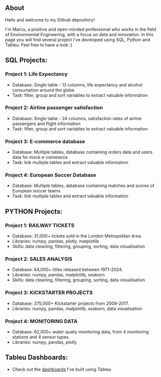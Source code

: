 ## About

Hello and welcome to my Github depository!

I'm Marco, a positive and open-minded professional who works in the field of Environmental Engineering, with a focus on data and innovation. 
In this page you will find several project I've developed using SQL, Python and Tableu.
Feel free to have a look :)

## SQL Projects: 
### Project 1: Life Expectancy
- Database: Single table - 13 columns, life expectancy and alcohol consumption around the globe 
- Task: filter, group and sort variables to extract valuable information 

### Project 2: Airline passenger satisfaction
- Database: Single table - 24 columns, satisfaction rates of airline passengers and flight information
- Task: filter, group and sort variables to extract valuable information 

### Project 3: E-commerce database
- Database: Multiple tables, database containing orders data and users data for mock e-commerce
- Task: link multiple tables and extract valuable information 

### Project 4: European Soccer Database
- Database: Multiple tables, database containing matches and scores of European soccer teams
- Task: link multiple tables and extract valuable information 
  
## PYTHON Projects:
### Project 1: RAILWAY TICKETS
- Database: 31,000+ tickets sold in the London Metropolitan Area.
- Libraries: numpy, pandas, plotly, matplotlib
- Skills: data cleaning, filtering, grouping, sorting, data visualisation
  
### Project 2: SALES ANALYSIS
- Database: 64,000+ titles released between 1971-2024.
- Libraries: numpy, pandas, matplotlib, seaborn
- Skills: data cleaning, filtering, grouping, sorting, data visualisation

### Project 3: KICKSTARTER PROJECTS
- Database: 375,000+ Kickstarter projects from 2009-2017.
- Libraries: numpy, pandas, matplotlib, seaborn, data visualisation

### Project 4: MONITORING DATA
- Database: 62,000+ water qualiy monitoring data, from 4 monitoring stations and 4 sensor types.
- Libraries: numpy, pandas, plotly
  
## Tableu Dashboards: 
- Check out the [dashboards](https://public.tableau.com/app/profile/marco.eulogi/vizzes) I've built using Tableu
